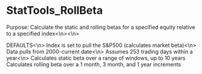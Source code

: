 # StatTools_RollBeta
Purpose: Calculate the static and rolling betas for a specified equity relative to a specified index<\n><\n>

DEFAULTS<\n>
Index is set to pull the S&P500 (calculates market beta)<\n>
Data pulls from 2000-current date<\n>
Assumes 253 trading days within a year<\n>
Calculates static beta over a range of windows, up to 10 years
Calculates rolling beta over a 1 month, 3 month, and 1 year increments
